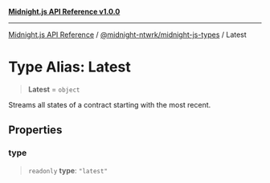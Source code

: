 [**Midnight.js API Reference v1.0.0**](../../../README.md)

***

[Midnight.js API Reference](../../../packages.md) / [@midnight-ntwrk/midnight-js-types](../README.md) / Latest

# Type Alias: Latest

> **Latest** = `object`

Streams all states of a contract starting with the most recent.

## Properties

### type

> `readonly` **type**: `"latest"`
